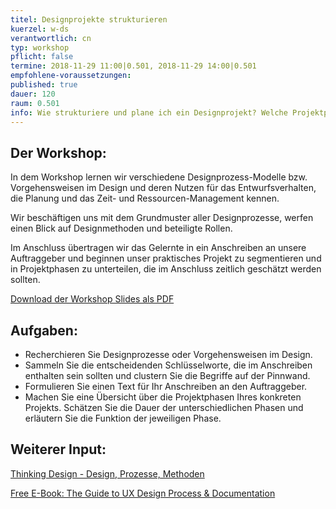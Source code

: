 ```yaml
---
titel: Designprojekte strukturieren
kuerzel: w-ds
verantwortlich: cn
typ: workshop
pflicht: false
termine: 2018-11-29 11:00|0.501, 2018-11-29 14:00|0.501
empfohlene-voraussetzungen: 
published: true
dauer: 120
raum: 0.501
info: Wie strukturiere und plane ich ein Designprojekt? Welche Projektphasen gibt es und welche Funktion haben sie? Wie kann ein Designprojekt kalkuliert werden?
---
```


## Der Workshop:
In dem Workshop lernen wir verschiedene Designprozess-Modelle bzw. Vorgehensweisen im Design und deren Nutzen für das Entwurfsverhalten, die Planung und das Zeit- und Ressourcen-Management kennen.

Wir beschäftigen uns mit dem Grundmuster aller Designprozesse, werfen einen Blick auf Designmethoden und beteiligte Rollen.  

Im Anschluss übertragen wir das Gelernte in ein Anschreiben an unsere Auftraggeber und beginnen unser praktisches Projekt zu segmentieren und in Projektphasen zu unterteilen, die im Anschluss zeitlich geschätzt werden sollten.

<p><a href="https://th-koeln.github.io/mi-bachelor-gdvk/download/workshop-designprojekte-strukturieren/ws_designprozesse_strukturieren.pdf">Download der Workshop Slides als PDF</a></p>

## Aufgaben:
- Recherchieren Sie Designprozesse oder Vorgehensweisen im Design.
- Sammeln Sie die entscheidenden Schlüsselworte, die im Anschreiben enthalten sein sollten und clustern Sie die Begriffe auf der Pinnwand.
- Formulieren Sie einen Text für Ihr Anschreiben an den Auftraggeber.
- Machen Sie eine Übersicht über die Projektphasen Ihres konkreten Projekts. Schätzen Sie die Dauer der unterschiedlichen Phasen und erläutern Sie die Funktion der jeweiligen Phase.


## Weiterer Input:

<p><a href="https://thinking-design.de/2-designprozess-einfuehrung/">Thinking Design - Design, Prozesse, Methoden</a></p>

<p><a href="https://www.uxpin.com/studio/ebooks/guide-to-ux-design-process-and-documentation/">Free E-Book: The Guide to UX Design Process & Documentation</a></p>

